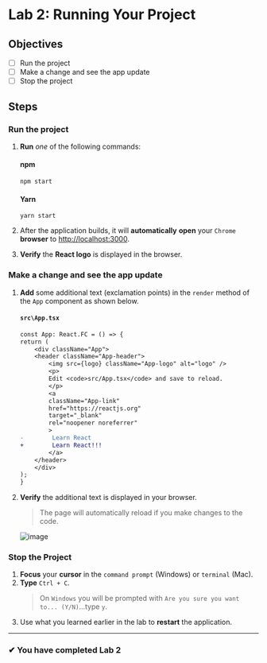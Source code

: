 # Lab 2: Running Your Project

## Objectives

- [ ] Run the project
- [ ] Make a change and see the app update
- [ ] Stop the project

## Steps

### Run the project

1. **Run** _one_ of the following commands:
   #### npm
   ```shell
   npm start
   ```
   #### Yarn
   ```shell
   yarn start
   ```
2. After the application builds, it will **automatically** **open** your `Chrome` **browser** to [http://localhost:3000](http://localhost:3000).

3. **Verify** the **React logo** is displayed in the browser.

### Make a change and see the app update

1. **Add** some additional text (exclamation points) in the `render` method of the `App` component as shown below.

   #### `src\App.tsx`

   ```diff
   const App: React.FC = () => {
   return (
       <div className="App">
       <header className="App-header">
           <img src={logo} className="App-logo" alt="logo" />
           <p>
           Edit <code>src/App.tsx</code> and save to reload.
           </p>
           <a
           className="App-link"
           href="https://reactjs.org"
           target="_blank"
           rel="noopener noreferrer"
           >
   -        Learn React
   +        Learn React!!!
           </a>
       </header>
       </div>
   );
   }
   ```

2. **Verify** the additional text is displayed in your browser.

   > The page will automatically reload if you make changes to the code.

   ![image](https://user-images.githubusercontent.com/1474579/64879510-233edd80-d624-11e9-9a9d-0182cfe8a56f.png)

### Stop the Project

1. **Focus** your **cursor** in the `command prompt` (Windows) or `terminal` (Mac).
2. **Type** `Ctrl + C`.
   > On `Windows` you will be prompted with `Are you sure you want to... (Y/N)`...type `y`.
3. Use what you learned earlier in the lab to **restart** the application.

---

### &#10004; You have completed Lab 2
